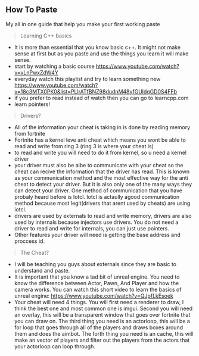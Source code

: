 ## How To Paste
My all in one guide that help you make your first working paste

> Learning C++ basics 
- It is more than essential that you know basic c++. It might not make sense at first but as you paste and use the things you learn it will make sense.
- start by watching a basic course https://www.youtube.com/watch?v=vLnPwxZdW4Y
- everyday watch this playlist and try to learn something new https://www.youtube.com/watch?v=18c3MTX0PK0&list=PLlrATfBNZ98dudnM48yfGUldqGD0S4FFb
- if you prefer to read instead of watch then you can go to learncpp.com
- learn pointers!

> Drivers?
- All of the information your cheat is taking in is done by reading memory from fortnite
- Fortnite has a kernel leve anti cheat which means you wont be able to read and write from ring 3 (ring 3 is where your cheat is)
- to read and write you will need to do it from kernel, so u need a kernel driver 
- your driver must also be albe to communicate with your cheat so the cheat can recive the information that the driver has read. This is known as your communication method and the most effective way for the anti cheat to detect your driver. But it is also only one of the many ways they can detect your driver. One method of communication that you have probaly heard before is Iotcl. Iotcl is actaully agood communication method because most legit(drivers that arent used by cheats) are using iotcl. 
- drivers are used by externals to read and write memory, drivers are also used by internals because injectors use drivers. You do not need a driver to read and write for internals, you can just use pointers. 
- Other features your driver will need is getting the base address and proccess id. 

> The Cheat?
- I will be teaching you guys about externals since they are basic to understand and paste.
- It is important that you know a tad bit of unreal engine. You need to know the difference between Actor, Pawn, And Player and how the camera works. You can watch this short video to learn the basics of unreal engine: https://www.youtube.com/watch?v=QJpfLkEsoek
- Your cheat will need 4 things. You will first need a renderer to draw, I think the best one and most common one is imgui. Second you will need an overlay, this will be a transparent window that goes over fortnite that you can draw on. The third thing you need is an actorloop, this will be a for loop that goes through all of the players and draws boxes around them and does the aimbot. The forth thing you need is an cache, this will make an vector of players and filter out the players from the actors that your actorloop can loop through. 
